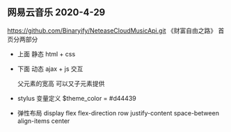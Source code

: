## 网易云音乐 2020-4-29
https://github.com/Binaryify/NeteaseCloudMusicApi.git
《财富自由之路》
  首页分两部分
  - 上面 静态 html + css 
  - 下面 动态 ajax + js 交互

    父元素的宽高 可以又子元素提供

- stylus 变量定义
     $theme_color = #d44439
- 弹性布局
  display flex
  flex-direction row
  justify-content space-between
  align-items center